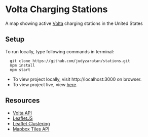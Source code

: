 # Volta Charging Stations

A map showing active [Volta](https://www.voltacharging.com) charging stations in the United States

## Setup

To run locally, type following commands in terminal:

```
  git clone https://github.com/judyzaratan/stations.git
  npm install
  npm start

```

* To view project locally, visit http://localhost:3000 on browser.
* To view project live, view [here](https://judyzaratan.github.io/stations/).


## Resources

* [Volta API](http://docs.voltaapi.com/api/#get--stations)
* [LeafletJS](http://leafletjs.com/)
* [Leaflet Clustering](https://github.com/Leaflet/Leaflet.markercluster)
* [Mapbox Tiles API](https://www.mapbox.com/api-documentation/?language=JavaScript#maps)
